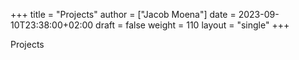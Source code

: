 +++
title = "Projects"
author = ["Jacob Moena"]
date = 2023-09-10T23:38:00+02:00
draft = false
weight = 110
layout = "single"
+++

Projects
